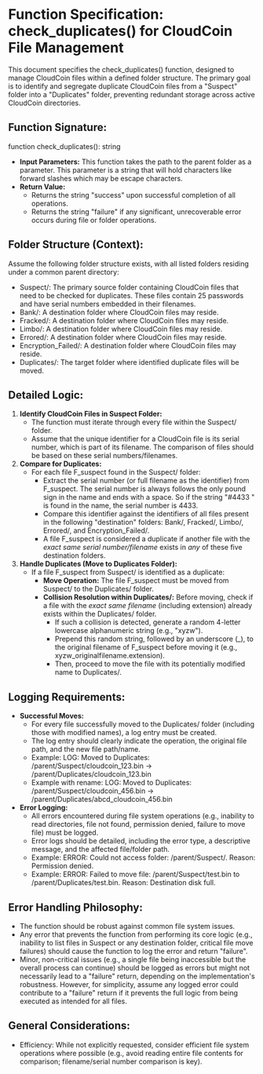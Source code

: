 # **Function Specification: check\_duplicates() for CloudCoin File Management**

This document specifies the check\_duplicates() function, designed to manage CloudCoin files within a defined folder structure. The primary goal is to identify and segregate duplicate CloudCoin files from a "Suspect" folder into a "Duplicates" folder, preventing redundant storage across active CloudCoin directories.

## **Function Signature:**

function check\_duplicates(): string

* **Input Parameters:** This function takes the path to the parent folder as a parameter. This parameter is a string that will hold characters like forward slashes which may be escape characters. 
* **Return Value:**  
  * Returns the string "success" upon successful completion of all operations.  
  * Returns the string "failure" if any significant, unrecoverable error occurs during file or folder operations.

## **Folder Structure (Context):**

Assume the following folder structure exists, with all listed folders residing under a common parent directory:

* Suspect/: The primary source folder containing CloudCoin files that need to be checked for duplicates. These files contain 25 passwords and have serial numbers embedded in their filenames.  
* Bank/: A destination folder where CloudCoin files may reside.  
* Fracked/: A destination folder where CloudCoin files may reside.  
* Limbo/: A destination folder where CloudCoin files may reside.  
* Errored/: A destination folder where CloudCoin files may reside.  
* Encryption\_Failed/: A destination folder where CloudCoin files may reside.  
* Duplicates/: The target folder where identified duplicate files will be moved.

## **Detailed Logic:**

1. **Identify CloudCoin Files in Suspect Folder:**  
   * The function must iterate through every file within the Suspect/ folder.  
   * Assume that the unique identifier for a CloudCoin file is its serial number, which is part of its filename. The comparison of files should be based on these serial numbers/filenames.  
2. **Compare for Duplicates:**  
   * For each file F\_suspect found in the Suspect/ folder:  
     * Extract the serial number (or full filename as the identifier) from F\_suspect. The serial number is always follows the only pound sign in the name and ends with a space. So if the string "#4433 " is found in the name, the serial number is 4433.
     * Compare this identifier against the identifiers of all files present in the following "destination" folders: Bank/, Fracked/, Limbo/, Errored/, and Encryption\_Failed/.  
     * A file F\_suspect is considered a duplicate if another file with the *exact same serial number/filename* exists in *any* of these five destination folders.  
3. **Handle Duplicates (Move to Duplicates Folder):**  
   * If a file F\_suspect from Suspect/ is identified as a duplicate:  
     * **Move Operation:** The file F\_suspect must be moved from Suspect/ to the Duplicates/ folder.  
     * **Collision Resolution within Duplicates/:** Before moving, check if a file with the *exact same filename* (including extension) already exists within the Duplicates/ folder.  
       * If such a collision is detected, generate a random 4-letter lowercase alphanumeric string (e.g., "xyzw").  
       * Prepend this random string, followed by an underscore (\_), to the original filename of F\_suspect before moving it (e.g., xyzw\_originalfilename.extension).  
       * Then, proceed to move the file with its potentially modified name to Duplicates/.

## **Logging Requirements:**

* **Successful Moves:**  
  * For every file successfully moved to the Duplicates/ folder (including those with modified names), a log entry must be created.  
  * The log entry should clearly indicate the operation, the original file path, and the new file path/name.  
  * Example: LOG: Moved to Duplicates: /parent/Suspect/cloudcoin\_123.bin \-\> /parent/Duplicates/cloudcoin\_123.bin  
  * Example with rename: LOG: Moved to Duplicates: /parent/Suspect/cloudcoin\_456.bin \-\> /parent/Duplicates/abcd\_cloudcoin\_456.bin  
* **Error Logging:**  
  * All errors encountered during file system operations (e.g., inability to read directories, file not found, permission denied, failure to move file) must be logged.  
  * Error logs should be detailed, including the error type, a descriptive message, and the affected file/folder path.  
  * Example: ERROR: Could not access folder: /parent/Suspect/. Reason: Permission denied.  
  * Example: ERROR: Failed to move file: /parent/Suspect/test.bin to /parent/Duplicates/test.bin. Reason: Destination disk full.

## **Error Handling Philosophy:**

* The function should be robust against common file system issues.  
* Any error that prevents the function from performing its core logic (e.g., inability to list files in Suspect or any destination folder, critical file move failures) should cause the function to log the error and return "failure".  
* Minor, non-critical issues (e.g., a single file being inaccessible but the overall process can continue) should be logged as errors but might not necessarily lead to a "failure" return, depending on the implementation's robustness. However, for simplicity, assume any logged error could contribute to a "failure" return if it prevents the full logic from being executed as intended for all files.

## **General Considerations:**

* Efficiency: While not explicitly requested, consider efficient file system operations where possible (e.g., avoid reading entire file contents for comparison; filename/serial number comparison is key).
